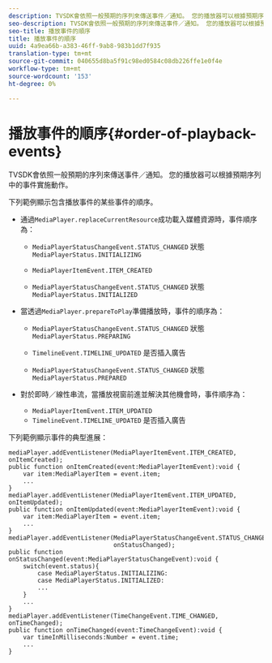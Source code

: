 ```yaml
---
description: TVSDK會依照一般預期的序列來傳送事件／通知。 您的播放器可以根據預期序列中的事件實施動作。
seo-description: TVSDK會依照一般預期的序列來傳送事件／通知。 您的播放器可以根據預期序列中的事件實施動作。
seo-title: 播放事件的順序
title: 播放事件的順序
uuid: 4a9ea66b-a383-46ff-9ab8-983b1dd7f935
translation-type: tm+mt
source-git-commit: 040655d8ba5f91c98ed0584c08db226ffe1e0f4e
workflow-type: tm+mt
source-wordcount: '153'
ht-degree: 0%

---
```



# 播放事件的順序{#order-of-playback-events}

TVSDK會依照一般預期的序列來傳送事件／通知。 您的播放器可以根據預期序列中的事件實施動作。

<!--<a id="section_6E34A6C7936245D88DEB3315DA64598B"></a>-->

下列範例顯示包含播放事件的某些事件的順序。

* 通過`MediaPlayer.replaceCurrentResource`成功載入媒體資源時，事件順序為：

   * `MediaPlayerStatusChangeEvent.STATUS_CHANGED` 狀態  `MediaPlayerStatus.INITIALIZING`

   * `MediaPlayerItemEvent.ITEM_CREATED`
   * `MediaPlayerStatusChangeEvent.STATUS_CHANGED` 狀態  `MediaPlayerStatus.INITIALIZED`

* 當透過`MediaPlayer.prepareToPlay`準備播放時，事件的順序為：

   * `MediaPlayerStatusChangeEvent.STATUS_CHANGED` 狀態  `MediaPlayerStatus.PREPARING`

   * `TimelineEvent.TIMELINE_UPDATED` 是否插入廣告
   * `MediaPlayerStatusChangeEvent.STATUS_CHANGED` 狀態  `MediaPlayerStatus.PREPARED`

* 對於即時／線性串流，當播放視窗前進並解決其他機會時，事件順序為：

   * `MediaPlayerItemEvent.ITEM_UPDATED`
   * `TimelineEvent.TIMELINE_UPDATED` 是否插入廣告

<!--<a id="section_76C13548AF934868B70757CA5489E516"></a>-->

下列範例顯示事件的典型進展：

```
mediaPlayer.addEventListener(MediaPlayerItemEvent.ITEM_CREATED, onItemCreated); 
public function onItemCreated(event:MediaPlayerItemEvent):void { 
    var item:MediaPlayerItem = event.item; 
    ... 
} 
mediaPlayer.addEventListener(MediaPlayerItemEvent.ITEM_UPDATED, onItemUpdated); 
public function onItemUpdated(event:MediaPlayerItemEvent):void { 
    var item:MediaPlayerItem = event.item; 
    ... 
} 
mediaPlayer.addEventListener(MediaPlayerStatusChangeEvent.STATUS_CHANGED,  
                             onStatusChanged); 
public function onStatusChanged(event:MediaPlayerStatusChangeEvent):void { 
    switch(event.status){ 
        case MediaPlayerStatus.INITIALIZING: 
        case MediaPlayerStatus.INITIALIZED: 
        ... 
    } 
    ... 
} 
mediaPlayer.addEventListener(TimeChangeEvent.TIME_CHANGED, onTimeChanged); 
public function onTimeChanged(event:TimeChangeEvent):void { 
    var timeInMilliseconds:Number = event.time; 
    ... 
}
```

